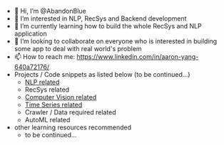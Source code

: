 - 👋 Hi, I’m @AbandonBlue
- 👀 I’m interested in NLP, RecSys and Backend development
- 🌱 I’m currently learning how to build the whole RecSys and NLP application
- 💞️ I’m looking to collaborate on everyone who is interested in building some app to deal with real world's problem
- 📫 How to reach me: https://www.linkedin.com/in/aaron-yang-640a72176/
- Projects / Code snippets as listed below (to be continued...)
  - [NLP related](https://github.com/AbandonBlue/nlp-overview/blob/main/README.md)
  - RecSys related
  - [Computer Vision related](https://github.com/AbandonBlue/cv-overview)
  - [Time Series related](https://github.com/AbandonBlue/ts-overview)
  - Crawler / Data required related
  - AutoML related
- other learning resources recommended
  - to be continued...


<!---
AbandonBlue/AbandonBlue is a ✨ special ✨ repository because its `README.md` (this file) appears on your GitHub profile.
You can click the Preview link to take a look at your changes.
--->

